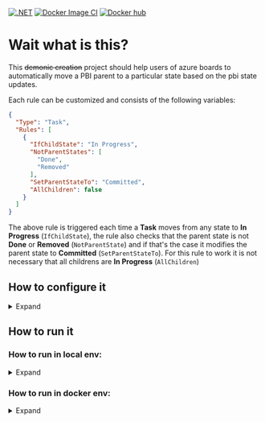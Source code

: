 [![.NET](https://github.com/LorenzoScebba/azure-boards-pbi-autorule/actions/workflows/dotnet-test.yml/badge.svg)](https://github.com/LorenzoScebba/azure-boards-pbi-autorule/actions/workflows/dotnet-test.yml)
[![Docker Image CI](https://github.com/LorenzoScebba/azure-boards-pbi-autorule/actions/workflows/docker-image.yml/badge.svg)](https://github.com/LorenzoScebba/azure-boards-pbi-autorule/actions/workflows/docker-image.yml)
[![Docker hub](https://res.cloudinary.com/dsb3vmg4x/image/upload/b_rgb:dae8fd,c_fit,h_20,w_100,c_pad/v1629815565/azure-boards-pbi-autorule/docker.png)](https://hub.docker.com/r/lorenzoscebba/azure-boards-pbi-autorule)

# Wait what is this?

This ~~demonic creation~~ project should help users of azure boards to automatically move a PBI parent to a particular
state based on the pbi state updates.

Each rule can be customized and consists of the following variables:

```json
{
  "Type": "Task",
  "Rules": [
    {
      "IfChildState": "In Progress",
      "NotParentStates": [
        "Done",
        "Removed"
      ],
      "SetParentStateTo": "Committed",
      "AllChildren": false
    }
  ]
}
```

The above rule is triggered each time a **Task** moves from any state to **In Progress** (`IfChildState`), the rule also
checks that the parent state is not **Done** or **Removed** (`NotParentState`) and if that's the case it modifies the
parent state to **Committed** (`SetParentStateTo`). For this rule to work it is not necessary that all childrens are
**In Progress** (`AllChildren`)

## How to configure it

<details>
  <summary>Expand</summary>

- Create a new Service Hook in azure devops of type `Web Hook`
- The trigger should be `Work item updated`
    - Area Path: `[Any]` or a specific area path based on your needs
    - Work item type: `[Any]`
    - Tag: Leave it empty or fill it based on your needs
    - Field: `State`
- Url: `https://<URL_OF_SERVICE>/api/receive`

</details>

## How to run it

### How to run in local env:

<details>
  <summary>Expand</summary>

- Copy and paste the `appsettings.sample.json` file and rename it to `appsettings.json`
- Replace the `Azure.Uri` and `Azure.Pat` variables
- Edit the Rules as you like, or leave it like it is already
- Run
- ??
- Profit

</details>

### How to run in docker env:

<details>
<summary>Expand</summary>

Duplicate the file env.example.list and rename it to env.list, fill out the Azure Vars and run:

```bash
docker build -t azure-boards-pbi-autorule:latest .

docker run --env-file env.list -p 5000:80 azure-boards-pbi-autorule:latest
```

<details>
  <summary>Reference variables</summary>

```json
{
  "Azure__Pat": "****************************************************",
  "Azure__Uri": "https://dev.azure.com/*****",
  "Rules__0__Type": "Task",
  "Rules__0__Rules__0__IfChildState": "To Do",
  "Rules__0__Rules__0__NotParentStates__0": "Done",
  "Rules__0__Rules__0__NotParentStates__1": "Removed",
  "Rules__0__Rules__0__SetParentStateTo": "New",
  "Rules__0__Rules__0__AllChildren": true,
  "Rules__0__Rules__1__IfChildState": "In Progress",
  "Rules__0__Rules__1__NotParentStates__0": "Done",
  "Rules__0__Rules__1__NotParentStates__1": "Removed",
  "Rules__0__Rules__1__SetParentStateTo": "Committed",
  "Rules__0__Rules__1__AllChildren": false,
  "Rules__0__Rules__2__IfChildState": "Done",
  "Rules__0__Rules__2__NotParentStates__0": "Removed",
  "Rules__0__Rules__2__SetParentStateTo": "Done",
  "Rules__0__Rules__2__AllChildren": true
}
```

</details>

<details>
  <summary>Reference Azure Web-App Variables</summary>

```json
[
  {
    "name": "Azure__Pat",
    "value": "****************************************************",
    "slotSetting": false
  },
  {
    "name": "Azure__Uri",
    "value": "https://dev.azure.com/*****",
    "slotSetting": false
  },
  {
    "name": "Rules__0__Type",
    "value": "Task",
    "slotSetting": false
  },
  {
    "name": "Rules__0__Rules__0__IfChildState",
    "value": "To Do",
    "slotSetting": false
  },
  {
    "name": "Rules__0__Rules__0__NotParentStates__0",
    "value": "Done",
    "slotSetting": false
  },
  {
    "name": "Rules__0__Rules__0__NotParentStates__1",
    "value": "Removed",
    "slotSetting": false
  },
  {
    "name": "Rules__0__Rules__0__SetParentStateTo",
    "value": "New",
    "slotSetting": false
  },
  {
    "name": "Rules__0__Rules__0__AllChildren",
    "value": "true",
    "slotSetting": false
  },
  {
    "name": "Rules__0__Rules__1__IfChildState",
    "value": "In Progress",
    "slotSetting": false
  },
  {
    "name": "Rules__0__Rules__1__NotParentStates__0",
    "value": "Done",
    "slotSetting": false
  },
  {
    "name": "Rules__0__Rules__1__NotParentStates__1",
    "value": "Removed",
    "slotSetting": false
  },
  {
    "name": "Rules__0__Rules__1__SetParentStateTo",
    "value": "Committed",
    "slotSetting": false
  },
  {
    "name": "Rules__0__Rules__1__AllChildren",
    "value": "false",
    "slotSetting": false
  },
  {
    "name": "Rules__0__Rules__2__IfChildState",
    "value": "Done",
    "slotSetting": false
  },
  {
    "name": "Rules__0__Rules__2__NotParentStates__0",
    "value": "Removed",
    "slotSetting": false
  },
  {
    "name": "Rules__0__Rules__2__SetParentStateTo",
    "value": "Done",
    "slotSetting": false
  },
  {
    "name": "Rules__0__Rules__2__AllChildren",
    "value": "true",
    "slotSetting": false
  }
]
```

</details>
</details>